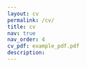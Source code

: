 ```yaml
---
layout: cv
permalink: /cv/
title: cv
nav: true
nav_order: 4
cv_pdf: example_pdf.pdf
description: 
---
```

